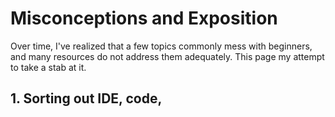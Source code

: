 # Misconceptions and Exposition

Over time, I've realized that a few topics commonly mess with beginners, and many resources do not address them adequately. This page my attempt to take a stab at it.

##  1. Sorting out IDE, code, 